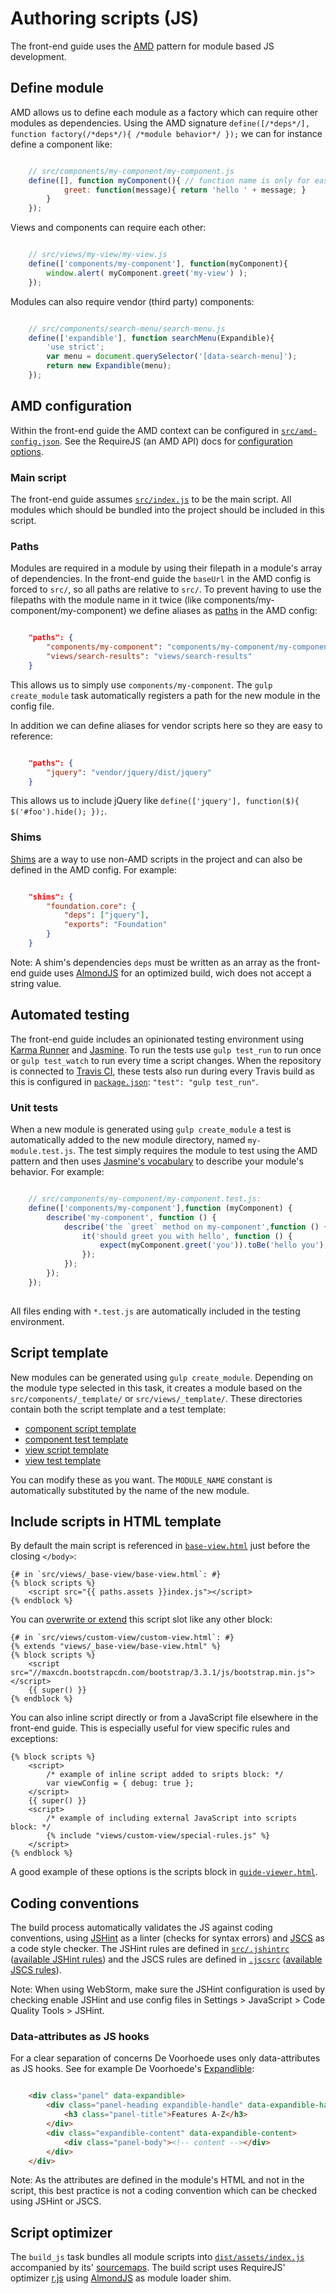 # Authoring scripts (JS)

The front-end guide uses the [AMD](https://github.com/amdjs/amdjs-api/blob/master/AMD.md) pattern for module based JS development.


## Define module

AMD allows us to define each module as a factory which can require other modules as dependencies. Using the AMD signature `define([/*deps*/], function factory(/*deps*/){ /*module behavior*/ });` we can for instance define a component like:

```js

	// src/components/my-component/my-component.js
	define([], function myComponent(){ // function name is only for easy debugging		return {
			greet: function(message){ return 'hello ' + message; }	
		}
	});
```
	
Views and components can require each other:

```js

	// src/views/my-view/my-view.js
	define(['components/my-component'], function(myComponent){
		window.alert( myComponent.greet('my-view') );
	});
```

Modules can also require vendor (third party) components:

```js

	// src/components/search-menu/search-menu.js
	define(['expandible'], function searchMenu(Expandible){
		'use strict';
		var menu = document.querySelector('[data-search-menu]');
		return new Expandible(menu);
	});
```

## AMD configuration

Within the front-end guide the AMD context can be configured in [`src/amd-config.json`](../src/amd-config.json). See the RequireJS (an AMD API) docs for [configuration options](http://requirejs.org/docs/api.html#config).

### Main script

The front-end guide assumes [`src/index.js`](../src/index.js) to be the main script. All modules which should be bundled into the project should be included in this script.

### Paths

Modules are required in a module by using their filepath in a module's array of dependencies. In the front-end guide the `baseUrl` in the AMD config is forced to `src/`, so all paths are relative to `src/`. To prevent having to use the filepaths with the module name in it twice (like components/my-component/my-component) we define aliases as [paths](http://requirejs.org/docs/api.html#config-paths) in the AMD config:

```json

	"paths": {
        "components/my-component": "components/my-component/my-component",
        "views/search-results": "views/search-results"
	}
```
	
This allows us to simply use `components/my-component`. The `gulp create_module` task automatically registers a path for the new module in the config file.

In addition we can define aliases for vendor scripts here so they are easy to reference:

```json

	"paths": {
        "jquery": "vendor/jquery/dist/jquery"
	}
```

This allows us to include jQuery like `define(['jquery'], function($){ $('#foo').hide(); });`.

### Shims

[Shims](http://requirejs.org/docs/api.html#config-shim) are a way to use non-AMD scripts in the project and can also be defined in the AMD config. For example:

```json

	"shims": {
		"foundation.core": {
        	"deps": ["jquery"],
        	"exports": "Foundation"
    	}
	}
```
	
Note: A shim's dependencies `deps` must be written as an array as the front-end guide uses [AlmondJS](https://github.com/jrburke/almond) for an optimized build, wich does not accept a string value.

## Automated testing

The front-end guide includes an opinionated testing environment using [Karma Runner](http://karma-runner.github.io/) and [Jasmine](http://jasmine.github.io/2.0/introduction.html). To run the tests use `gulp test_run` to run once or `gulp test_watch` to run every time a script changes. When the repository is connected to [Travis CI](https://travis-ci.org/), these tests also run during every Travis build as this is configured in [`package.json`](../package.json): `"test": "gulp test_run"`.

### Unit tests

When a new module is generated using `gulp create_module` a test is automatically added to the new module directory, named `my-module.test.js`. The test simply requires the module to test using the AMD pattern and then uses [Jasmine's vocabulary](http://jasmine.github.io/2.0/introduction.html#section-It&rsquo;s_Just_Functions) to describe your module's behavior. For example:

```js

	// src/components/my-component/my-component.test.js:
	define(['components/my-component'],function (myComponent) {
		describe('my-component', function () {
			describe('the `greet` method on my-component',function () {
				it('should greet you with hello', function () {
					expect(myComponent.greet('you')).toBe('hello you');
				});
			});
		});
	});
	
```
	
All files ending with `*.test.js` are automatically included in the testing environment.


## Script template

New modules can be generated using `gulp create_module`. Depending on the module type selected in this task, it creates a module based on the `src/components/_template/` or `src/views/_template/`. These directories contain both the script template and a test template:

* [component script template](../src/components/_template/template.js)
* [component test template](../src/components/_template/template.test.js)
* [view script template](../src/views/_template/template.js)
* [view test template](../src/views/_template/template.test.js)

You can modify these as you want. The `MODULE_NAME` constant is automatically substituted by the name of the new module.


## Include scripts in HTML template

By default the main script is referenced in [`base-view.html`](../src/views/_base-view/base-view.html) just before the closing `</body>`:

	{# in `src/views/_base-view/base-view.html`: #}
    {% block scripts %}
        <script src="{{ paths.assets }}index.js"></script>
    {% endblock %}
    
You can [overwrite or extend](authoring-templates.md#template-slots) this script slot like any other block:

	{# in `src/views/custom-view/custom-view.html`: #}
	{% extends "views/_base-view/base-view.html" %}
	{% block scripts %}
		<script src="//maxcdn.bootstrapcdn.com/bootstrap/3.3.1/js/bootstrap.min.js"></script>
		{{ super() }}
	{% endblock %}	

You can also inline script directly or from a JavaScript file elsewhere in the front-end guide. This is especially useful for view specific rules and exceptions:

	{% block scripts %}
		<script>
			/* example of inline script added to sripts block: */
			var viewConfig = { debug: true };
		</script>
		{{ super() }}
		<script>			
			/* example of including external JavaScript into scripts block: */
			{% include "views/custom-view/special-rules.js" %}
		</script>
	{% endblock %}	

A good example of these options is the scripts block in [`guide-viewer.html`](src/views/_guide-viewer/guide-viewer.html).


## Coding conventions

The build process automatically validates the JS against coding conventions, using [JSHint](http://www.jshint.com/) as a linter (checks for syntax errors) and [JSCS](https://github.com/jscs-dev/node-jscs) as a code style checker. The JSHint rules are defined in [`src/.jshintrc`](../src/.jshintrc) ([available JSHint rules](http://www.jshint.com/docs/options/)) and the JSCS rules are defined in [`.jscsrc`](../.jscsrc) ([available JSCS rules](https://github.com/jscs-dev/node-jscs#rules)).

Note: When using WebStorm, make sure the JSHint configuration is used by checking enable JSHint and use config files in Settings > JavaScript > Code Quality Tools > JSHint.

### Data-attributes as JS hooks

For a clear separation of concerns De Voorhoede uses only data-attributes as JS hooks. See for example De Voorhoede's [Expandlible](https://github.com/voorhoede/expandible):

```html

	<div class="panel" data-expandible>
		<div class="panel-heading expandible-handle" data-expandible-handle="toggle">
			<h3 class="panel-title">Features A-Z</h3>
		</div>
		<div class="expandible-content" data-expandible-content>
			<div class="panel-body"><!-- content --></div>
		</div>
	</div>
```

Note: As the attributes are defined in the module's HTML and not in the script, this best practice is not a coding convention which can be checked using JSHint or JSCS.


## Script optimizer

The `build_js` task bundles all module scripts into [`dist/assets/index.js`](../dist/assets/index.js) accompanied by its' [sourcemaps](dist/assets/index.js.map). The build script uses RequireJS' optimizer [r.js](https://github.com/jrburke/r.js/#rjs) using [AlmondJS](https://github.com/jrburke/almond) as module loader shim.